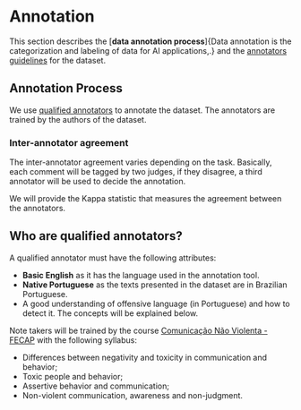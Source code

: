 # Annotation

This section describes the [**data annotation process**]{Data annotation is the categorization and labeling of data for AI applications,.} and the [annotators guidelines](#annotators-guidelines) for the dataset.

## Annotation Process

We use [qualified annotators](#who-are-qualified-annotators) to annotate the dataset. The annotators are trained by the authors of the dataset.

### Inter-annotator agreement

The inter-annotator agreement varies depending on the task. Basically, each comment will be tagged by two judges, if they disagree, a third annotator will be used to decide the annotation.

We will provide the Kappa statistic that measures the agreement between the annotators.

## Who are qualified annotators?

A qualified annotator must have the following attributes:
 
- **Basic English** as it has the language used in the annotation tool.
- **Native Portuguese** as the texts presented in the dataset are in Brazilian Portuguese.
- A good understanding of offensive language (in Portuguese) and how to detect it. The concepts will be explained below.

Note takers will be trained by the course [Comunicação Não Violenta - FECAP](https://www.fecap.br/curta-duracao/comunicacao-nao-violenta-1/) with the following syllabus:

- Differences between negativity and toxicity in communication and behavior;
- Toxic people and behavior;
- Assertive behavior and communication;
- Non-violent communication, awareness and non-judgment.
